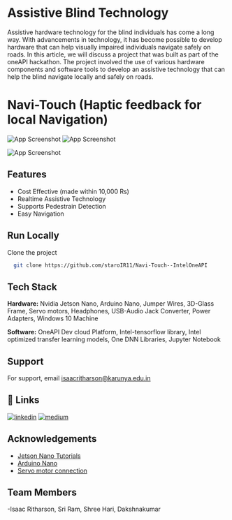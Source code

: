 
# Assistive Blind Technology
Assistive hardware technology for the blind individuals has come a long way. With advancements in technology, it has become possible to develop hardware that can help visually impaired individuals navigate safely on roads. In this article, we will discuss a project that was built as part of the oneAPI hackathon. The project involved the use of various hardware components and software tools to develop an assistive technology that can help the blind navigate locally and safely on roads.
# Navi-Touch (Haptic feedback for local Navigation)

![App Screenshot](https://miro.medium.com/v2/resize:fit:464/1*jbIR3WVz_-zvsSnYRv3h7A.gif)
![App Screenshot](https://miro.medium.com/v2/resize:fit:720/1*CO7g1Hw0HR09A32cVtc_gQ.gif)


![App Screenshot](https://miro.medium.com/v2/resize:fit:720/format:webp/0*NJgFCiouEU853mXd.png)



 
## Features

- Cost Effective (made within 10,000 Rs)
- Realtime Assistive Technology
- Supports Pedestrain Detection
- Easy Navigation


## Run Locally

Clone the project

```bash
  git clone https://github.com/staroIR11/Navi-Touch--IntelOneAPI
```





## Tech Stack

**Hardware:** Nvidia Jetson Nano, Arduino Nano, Jumper Wires, 3D-Glass Frame, Servo motors, Headphones, USB-Audio Jack Converter, Power Adapters, Windows 10 Machine

**Software:** OneAPI Dev cloud Platform, Intel-tensorflow library, Intel optimized transfer learning models, One DNN Libraries, Jupyter Notebook


## Support

For support, email isaacritharson@karunya.edu.in 

## 🔗 Links
[![linkedin](https://img.shields.io/badge/linkedin-0A66C2?style=for-the-badge&logo=linkedin&logoColor=white)](https://www.linkedin.com/in/isaac-ritharson-36924b209/)
[![medium](https://img.shields.io/badge/-link%20to%20medium-black)](https://medium.com/@isaacritharson/revolutionizing-blind-navigation-with-oneapi-e621b8cad0bf)


## Acknowledgements

 - [Jetson Nano Tutorials](https://developer.nvidia.com/embedded/learn/get-started-jetson-nano-devkit#write)
 - [Arduino Nano](https://store.arduino.cc/products/arduino-nano)
 - [Servo motor connection](https://docs.arduino.cc/learn/electronics/servo-motors)

## Team Members

-Isaac Ritharson, Sri Ram, Shree Hari, Dakshnakumar 



